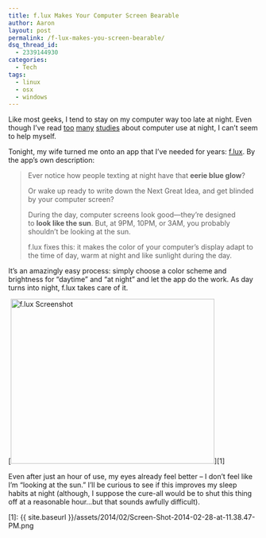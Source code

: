 ```yaml
---
title: f.lux Makes Your Computer Screen Bearable
author: Aaron
layout: post
permalink: /f-lux-makes-you-screen-bearable/
dsq_thread_id:
  - 2339144930
categories:
  - Tech
tags:
  - linux
  - osx
  - windows
---
```

Like most geeks, I tend to stay on my computer way too late at night. Even though I&#8217;ve read <a href="http://well.blogs.nytimes.com/2012/09/10/really-using-a-computer-before-bed-can-disrupt-sleep" target="_blank">too</a> <a href="http://www.dailymail.co.uk/sciencetech/article-2158035/Constant-Internet-access-causes-sleep-disorders-depression-late-night-users-likely-suffer.html" target="_blank">many</a> <a href="http://www.huffingtonpost.com/2012/07/24/depression-late-night-tv-computer_n_1697214.html" target="_blank">studies</a> about computer use at night, I can&#8217;t seem to help myself.

Tonight, my wife turned me onto an app that I&#8217;ve needed for years: <a href="http://justgetflux.com/" target="_blank">f.lux</a>. By the app&#8217;s own description:

> Ever notice how people texting at night have that **eerie blue glow**?
>
> Or wake up ready to write down the Next Great Idea, and get blinded by your computer screen?
>
> During the day, computer screens look good—they&#8217;re designed to **look like the sun**. But, at 9PM, 10PM, or 3AM, you probably shouldn&#8217;t be looking at the sun.
>
> f.lux fixes this: it makes the color of your computer&#8217;s display adapt to the time of day, warm at night and like sunlight during the day.

It&#8217;s an amazingly easy process: simply choose a color scheme and brightness for &#8220;daytime&#8221; and &#8220;at night&#8221; and let the app do the work. As day turns into night, f.lux takes care of it.

[<img class="size-full wp-image-543 " alt="f.lux Screenshot" src="{{ site.baseurl }}/assets/2014/02/Screen-Shot-2014-02-28-at-11.38.47-PM.png" width="410" height="332" />][1]

Even after just an hour of use, my eyes already feel better – I don&#8217;t feel like I&#8217;m &#8220;looking at the sun.&#8221; I&#8217;ll be curious to see if this improves my sleep habits at night (although, I suppose the cure-all would be to shut this thing off at a reasonable hour&#8230;but that sounds awfully difficult).

 [1]: {{ site.baseurl }}/assets/2014/02/Screen-Shot-2014-02-28-at-11.38.47-PM.png
